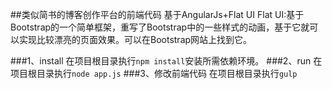 ##类似简书的博客创作平台的前端代码
基于AngularJs+Flat UI
Flat UI:基于Bootstrap的一个简单框架，重写了Bootstrap中的一些样式的动画，基于它就可以实现比较漂亮的页面效果。可以在Bootstrap网站上找到它。

###1、install
在项目根目录执行```npm install```安装所需依赖环境。
###2、run
在项目根目录执行```node app.js```
###3、修改前端代码
在项目根目录执行```gulp```